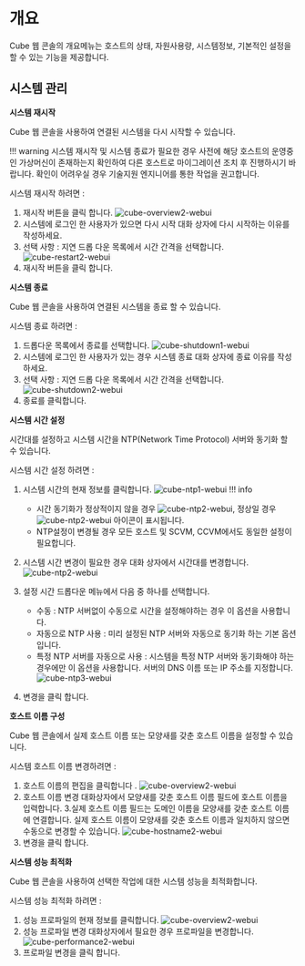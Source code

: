 # 개요
Cube 웹 콘솔의 개요메뉴는 호스트의 상태, 자원사용량, 시스템정보, 기본적인 설정을 할 수 있는 기능을 제공합니다.

## 시스템 관리

**시스템 재시작**

Cube 웹 콘솔을 사용하여 연결된 시스템을 다시 시작할 수 있습니다.

!!! warning
    시스템 재시작 및 시스템 종료가 필요한 경우 사전에 해당 호스트의 운영중인 가상머신이 존재하는지 확인하여 다른 호스트로 마이그레이션 조치 후 진행하시기 바랍니다.
    확인이 어려우실 경우 기술지원 엔지니어를 통한 작업을 권고합니다.

시스템 재시작 하려면 : 

1. 재시작 버튼을 클릭 합니다.
![cube-overview2-webui](../../assets/images/cube_overview_webUI.png)
2. 시스템에 로그인 한 사용자가 있으면 다시 시작 대화 상자에 다시 시작하는 이유를 작성하세요.
3. 선택 사항 : 지연 드롭 다운 목록에서 시간 간격을 선택합니다.
![cube-restart2-webui](../../assets/images/cube_restart2_webUI.png)
4. 재시작 버튼을 클릭 합니다.


**시스템 종료**

Cube 웹 콘솔을 사용하여 연결된 시스템을 종료 할 수 있습니다.

시스템 종료 하려면 : 

1. 드롭다운 목록에서 종료를 선택합니다.
![cube-shutdown1-webui](../../assets/images/cube_overview2_webUI.png)
2. 시스템에 로그인 한 사용자가 있는 경우 시스템 종료 대화 상자에 종료 이유를 작성하세요.
3. 선택 사항 : 지연 드롭 다운 목록에서 시간 간격을 선택합니다.
![cube-shutdown2-webui](../../assets/images/cube_shutdown2_webUI.png)
4. 종료를 클릭합니다.


**시스템 시간 설정**

시간대를 설정하고 시스템 시간을 NTP(Network Time Protocol) 서버와 동기화 할 수 있습니다.

시스템 시간 설정 하려면 : 

1. 시스템 시간의 현재 정보를 클릭합니다.
![cube-ntp1-webui](../../assets/images/cube_overview_webUI.png)
!!! info
    * 시간 동기화가 정상적이지 않을 경우 ![cube-ntp2-webui](../../assets/images/cube_ntp4_webUI.png), 정상일 경우 ![cube-ntp2-webui](../../assets/images/cube_ntp5_webUI.png) 아이콘이 표시됩니다.
    * NTP설정이 변경될 경우 모든 호스트 및 SCVM, CCVM에서도 동일한 설정이 필요합니다.

2. 시스템 시간 변경이 필요한 경우 대화 상자에서 시간대를 변경합니다.
![cube-ntp2-webui](../../assets/images/cube_ntp2_webUI.png)
3. 설정 시간 드롭다운 메뉴에서 다음 중 하나를 선택합니다.
    * 수동 : NTP 서버없이 수동으로 시간을 설정해야하는 경우 이 옵션을 사용합니다.
    * 자동으로 NTP 사용 : 미리 설정된 NTP 서버와 자동으로 동기화 하는 기본 옵션입니다.
    * 특정 NTP 서버를 자동으로 사용 : 시스템을 특정 NTP 서버와 동기화해야 하는 경우에만 이 옵션을 사용합니다. 서버의 DNS 이름 또는 IP 주소를 지정합니다.
![cube-ntp3-webui](../../assets/images/cube_ntp3_webUI.png)
4. 변경을 클릭 합니다.


**호스트 이름 구성**

Cube 웹 콘솔에서 실제 호스트 이름 또는 모양새를 갖춘 호스트 이름을 설정할 수 있습니다.

시스템 호스트 이름 변경하려면 : 

1. 호스트 이름의 편집을 클릭합니다 .
![cube-overview2-webui](../../assets/images/cube_overview_webUI.png)
2. 호스트 이름 변경 대화상자에서 모양새를 갖춘 호스트 이름 필드에 호스트 이름을 입력합니다.
3.실제 호스트 이름 필드는 도메인 이름을 모양새를 갖춘 호스트 이름에 연결합니다. 실제 호스트 이름이 모양새를 갖춘 호스트 이름과 일치하지 않으면 수동으로 변경할 수 있습니다.
![cube-hostname2-webui](../../assets/images/cube_hostname2_webUI.png)
4. 변경을 클릭 합니다.


**시스템 성능 최적화**

Cube 웹 콘솔을 사용하여 선택한 작업에 대한 시스템 성능을 최적화합니다.

시스템 성능 최적화 하려면 : 

1. 성능 프로파일의 현재 정보를 클릭합니다.
![cube-overview2-webui](../../assets/images/cube_overview_webUI.png)
2. 성능 프로파일 변경 대화상자에서 필요한 경우 프로파일을 변경합니다.
![cube-performance2-webui](../../assets/images/cube_performance2_webUI.png)
3. 프로파일 변경을 클릭 합니다.
